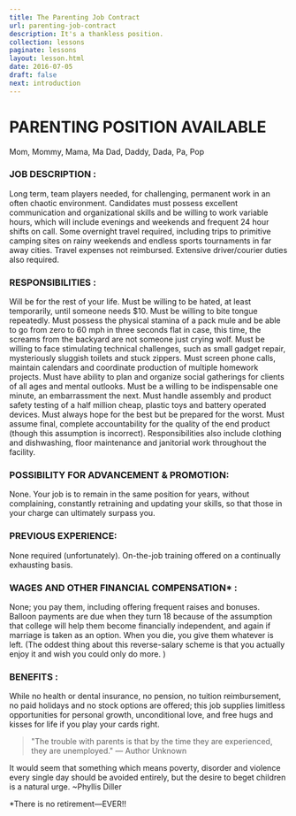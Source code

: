 ```yaml
---
title: The Parenting Job Contract
url: parenting-job-contract
description: It's a thankless position.
collection: lessons
paginate: lessons
layout: lesson.html
date: 2016-07-05
draft: false
next: introduction
---
```


# PARENTING POSITION AVAILABLE

Mom, Mommy, Mama, Ma 			Dad, Daddy, Dada, Pa, Pop

### JOB DESCRIPTION :

Long term, team players needed, for challenging, permanent work in an often chaotic  environment. Candidates must possess excellent communication and organizational skills and be willing to work variable hours, which will include evenings and weekends and frequent 24 hour shifts on call. Some overnight travel required, including trips to primitive camping sites on rainy weekends and endless sports tournaments in far away cities. Travel expenses not reimbursed. Extensive driver/courier duties also required.

### RESPONSIBILITIES :

Will be for the rest of your life.
Must be willing to be hated, at least temporarily, until someone needs $10.
Must be willing to bite tongue repeatedly.
Must possess the physical stamina of a pack mule and be able to go from zero to 60 mph in three seconds flat in case, this time, the screams from the backyard are not someone just crying wolf.
Must be willing to face stimulating technical challenges, such as small gadget repair, mysteriously sluggish toilets and stuck zippers.
Must screen phone calls, maintain calendars and coordinate production of multiple homework projects.
Must have ability to plan and organize social gatherings for clients of all ages and mental outlooks.
Must be a willing to be indispensable one minute, an embarrassment the next.
Must handle assembly and product safety testing of a half million cheap, plastic toys and battery operated devices.
Must always hope for the best but be prepared for the worst.
Must assume final, complete accountability for the quality of the end product (though this assumption is incorrect).
Responsibilities also include clothing and dishwashing, floor maintenance and janitorial work throughout the facility.

### POSSIBILITY FOR ADVANCEMENT & PROMOTION:

None. Your job is to remain in the same position for years, without complaining, constantly retraining and updating your skills, so that those in your charge can ultimately surpass you.

### PREVIOUS EXPERIENCE:

None required (unfortunately). On-the-job training offered on a continually exhausting basis.

### WAGES AND OTHER FINANCIAL COMPENSATION* :

None; you pay them, including offering frequent raises and bonuses. Balloon payments are due when they turn 18 because of the assumption that college will help them become financially independent, and again if marriage is taken as an option.
When you die, you give them whatever is left. (The oddest thing about this reverse-salary scheme is that you actually enjoy it and wish you could only do more. )

### BENEFITS :

While no health or dental insurance, no pension, no tuition reimbursement, no paid holidays and no stock options are offered; this job supplies limitless opportunities for personal growth, unconditional love, and free hugs and kisses for life if you play your cards right.


> "The trouble with parents is that by the time they are experienced, they are unemployed." — Author Unknown

It would seem that something which means poverty, disorder and violence every single day should be avoided entirely, but the desire to beget children is a natural urge. ~Phyllis Diller


*There is no retirement—EVER!!
